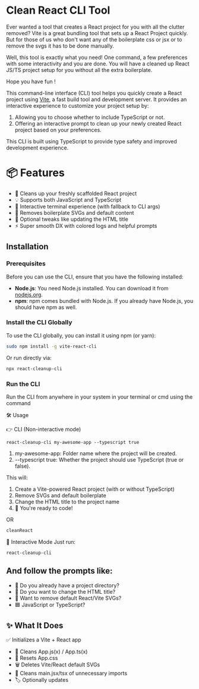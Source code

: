 # Clean React CLI Tool

Ever wanted a tool that creates a React project for you with all the clutter removed?
Vite is a great bundling tool that sets up a React Project quickly.
But for those of us who don't want any of the boilerplate css or jsx or to remove the svgs it has to be done manually.

Well, this tool is exactly what you need!
One command, a few preferences with some interactivity and you are done.
You will have a cleaned up React JS/TS project setup for you without all the extra boilerplate.

Hope you have fun !

This command-line interface (CLI) tool helps you quickly create a React project using [Vite](https://vitejs.dev/), a fast build tool and development server. It provides an interactive experience to customize your project setup by:

1. Allowing you to choose whether to include TypeScript or not.
2. Offering an interactive prompt to clean up your newly created React project based on your preferences.

This CLI is built using TypeScript to provide type safety and improved development experience.

# 📦 Features

- 🧼 Cleans up your freshly scaffolded React project
- 💡 Supports both JavaScript and TypeScript
- 🧙 Interactive terminal experience (with fallback to CLI args)
- 🧹 Removes boilerplate SVGs and default content
- 🎯 Optional tweaks like updating the HTML title
- ⚡ Super smooth DX with colored logs and helpful prompts

## Installation

### Prerequisites

Before you can use the CLI, ensure that you have the following installed:

- **Node.js**: You need Node.js installed. You can download it from [nodejs.org](https://nodejs.org/).
- **npm**: npm comes bundled with Node.js. If you already have Node.js, you should have npm as well.

### Install the CLI Globally

To use the CLI globally, you can install it using npm (or yarn):

```bash
sudo npm install -g vite-react-cli

```

Or run directly via:

```bash
npx react-cleanup-cli
```

### Run the CLI

Run the CLI from anywhere in your system in your terminal or cmd using the command

🛠️ Usage

👉 CLI (Non-interactive mode)

```console
react-cleanup-cli my-awesome-app --typescript true
```

1. my-awesome-app: Folder name where the project will be created.
2. --typescript true: Whether the project should use TypeScript (true or false).

This will:

1. Create a Vite-powered React project (with or without TypeScript)
2. Remove SVGs and default boilerplate
3. Change the HTML title to the project name
4. 🎉 You're ready to code!

OR

```bash
cleanReact

```

🤖 Interactive Mode
Just run:

```console
react-cleanup-cli
```

## And follow the prompts like:

- 📁 Do you already have a project directory?
- 🧾 Do you want to change the HTML title?
- 🧼 Want to remove default React/Vite SVGs?
- 🟦 JavaScript or TypeScript?

## ✨ What It Does

✅ Initializes a Vite + React app

- 🧹 Cleans App.js(x) / App.ts(x)
- 🎨 Resets App.css
- 🗑 Deletes Vite/React default SVGs
- 🧼 Cleans main.jsx/tsx of unnecessary imports
- 🏷️ Optionally updates <title> in index.html

## 🔍 Behind the Scenes

1. Uses @inquirer/prompts for beautiful interactive flows.
2. Validates input (no uppercase in project name).
3. Confirms file existence (checks for node_modules, etc.).
4. Uses chalk for clean, colored CLI messages.

### Changes

#### in version 0.0.8

Added command line args which takes all options as yes
Example provided above

